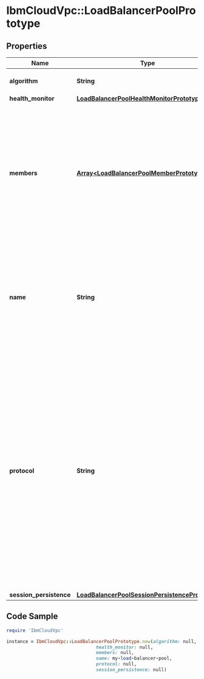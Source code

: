 # IbmCloudVpc::LoadBalancerPoolPrototype

## Properties

Name | Type | Description | Notes
------------ | ------------- | ------------- | -------------
**algorithm** | **String** | The load balancing algorithm. | 
**health_monitor** | [**LoadBalancerPoolHealthMonitorPrototype**](LoadBalancerPoolHealthMonitorPrototype.md) |  | 
**members** | [**Array&lt;LoadBalancerPoolMemberPrototype&gt;**](LoadBalancerPoolMemberPrototype.md) | The members for this load balancer pool. For load balancers in the &#x60;network&#x60; family, the same &#x60;port&#x60; and &#x60;target&#x60; tuple cannot be shared by a member of any other load balancer. | [optional] 
**name** | **String** | The user-defined name for this load balancer pool. If unspecified, the name will be a hyphenated list of randomly-selected words. | [optional] 
**protocol** | **String** | The protocol used for this load balancer pool.  The enumerated values for this property are expected to expand in the future. When processing this property, check for and log unknown values. Optionally halt processing and surface the error, or bypass the pool on which the unexpected property value was encountered. | 
**session_persistence** | [**LoadBalancerPoolSessionPersistencePrototype**](LoadBalancerPoolSessionPersistencePrototype.md) |  | [optional] 

## Code Sample

```ruby
require 'IbmCloudVpc'

instance = IbmCloudVpc::LoadBalancerPoolPrototype.new(algorithm: null,
                                 health_monitor: null,
                                 members: null,
                                 name: my-load-balancer-pool,
                                 protocol: null,
                                 session_persistence: null)
```



